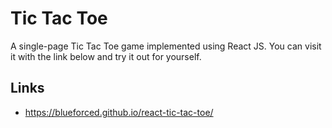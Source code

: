# Tic Tac Toe

A single-page Tic Tac Toe game implemented using React JS. You can visit it with the link below and try it out for yourself.

## Links
* https://blueforced.github.io/react-tic-tac-toe/

